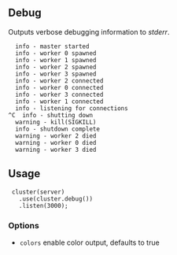 ## Debug

Outputs verbose debugging information to _stderr_.

      info - master started
      info - worker 0 spawned
      info - worker 1 spawned
      info - worker 2 spawned
      info - worker 3 spawned
      info - worker 2 connected
      info - worker 0 connected
      info - worker 3 connected
      info - worker 1 connected
      info - listening for connections
    ^C  info - shutting down
      warning - kill(SIGKILL)
      info - shutdown complete
      warning - worker 2 died
      warning - worker 0 died
      warning - worker 3 died

## Usage

     cluster(server)
       .use(cluster.debug())
       .listen(3000);

### Options

  - `colors`  enable color output, defaults to true
